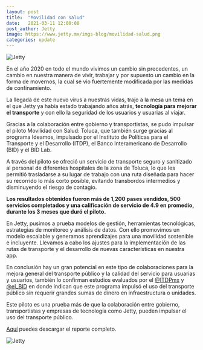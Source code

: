 ```yaml
---
layout: post
title:  "Movilidad con salud"
date:   2021-03-11 12:00:00
post_author: Jetty
image: https://www.jetty.mx/imgs-blog/movilidad-salud.png
categories: update
---
```

![Jetty]({{site.baseurl}}/imgs-blog/movilidad-salud.png)

En el año 2020 en todo el mundo vivimos un cambio sin precedentes, un cambio en nuestra manera de vivir, trabajar y por supuesto un cambio en la forma de movernos, la cual se vio fuertemente modificada por las medidas de confinamiento.

La llegada de este nuevo virus a nuestras vidas, trajo a la mesa un tema en el que Jetty ya había estado trabajando años atrás, <b>tecnología para mejorar el transporte</b> y con ello la seguridad de los usuarios y usuarias al viajar.

Gracias a la colaboración entre gobierno y transportistas, se pudo impulsar el piloto Movilidad con Salud: Toluca, que también surge gracias al programa Ideamos, impulsado por el Instituto de Políticas para el Transporte y el Desarrollo (ITDP), el Banco Interamericano de Desarrollo (BID) y el BID Lab.

A través del piloto se ofreció un servicio de transporte seguro y sanitizado al personal de diferentes hospitales de la zona de Toluca, lo que les permitió trasladarse a su lugar de trabajo con una ruta diseñada para hacer su recorrido lo más corto posible, evitando transbordos intermedios y disminuyendo el riesgo de contagio.

<b>Los resultados obtenidos fueron más de 1,200 pases vendidos, 500 servicios completados y una calificación de servicio de 4.9 en promedio, durante los 3 meses que duró el piloto.</b>

En Jetty, pusimos a prueba modelos de gestión, herramientas tecnológicas, estrategias de monitoreo y análisis de datos. Con ello promovimos un modelo escalable y  generamos aprendizajes para una movilidad sostenible e incluyente. Llevamos a cabo los ajustes para la implementación de las rutas de transporte y el desarrollo de nuevas características en nuestra app.

En conclusión  hay un gran potencial en este tipo de colaboraciones para la mejora general del transporte público y la calidad del servicio para usuarias y usuarios, también lo confirman estudios evaluados por el ⁦ [@ITDPmx][itdp] y [@el_BID][bid]  en donde indican que este programa impulsó el uso del transporte público sin requerir grandes sumas de dinero en infraestructura o unidades.

Este piloto es una prueba más de que la colaboración entre gobierno, transportistas y empresas de tecnología como Jetty, pueden impulsar el uso del transporte público.

[Aquí][link] puedes descargar el reporte completo.

![Jetty]({{site.baseurl}}/imgs-blog/reporte.png)

[itdp]:https://twitter.com/ITDPmx
[bid]:https://twitter.com/el_BID
[link]:https://ideamos.mx/portfolio/movilidad-con-salud-toluca/